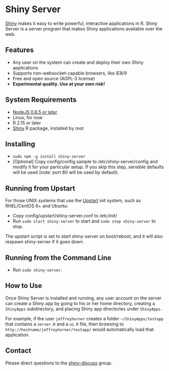 # Shiny Server

[Shiny](http://shiny.rstudio.org/) makes it easy to write powerful, interactive applications in R. Shiny Server is a server program that makes Shiny applications available over the web.

## Features

* Any user on the system can create and deploy their own Shiny applications
* Supports non-websocket-capable browsers, like IE8/9
* Free and open source (AGPL-3 license)
* **Experimental quality. Use at your own risk!**

## System Requirements

* [NodeJS 0.8.5 or later](https://github.com/joyent/node/wiki/Installing-Node.js-via-package-manager)
* Linux, for now
* R 2.15 or later
* [Shiny](https://github.com/rstudio/shiny) R package, installed by root

## Installing

* `sudo npm -g install shiny-server`
* [Optional] Copy config/config.sample to /etc/shiny-server/config and modify it for your particular setup. If you skip this step, sensible defaults will be used (note: port 80 will be used by default).

## Running from Upstart

For those UNIX systems that use the [Upstart](http://upstart.ubuntu.com/) init system, such as RHEL/CentOS 6+ and Ubuntu:

* Copy config/upstart/shiny-server.conf to /etc/init/
* Run `sudo start shiny-server` to start and `sudo stop shiny-server` to stop.

The upstart script is set to start shiny-server on boot/reboot, and it will also
respawn shiny-server if it goes down.

## Running from the Command Line

* Run `sudo shiny-server`.

## How to Use

Once Shiny Server is installed and running, any user account on the server can create a Shiny app by going to his or her home directory, creating a `ShinyApps` subdirectory, and placing Shiny app directories under `ShinyApps`.

For example, if the user `jeffreyhorner` creates a folder `~/ShinyApps/testapp` that contains a `server.R` and a `ui.R` file, then browsing to `http://hostname/jeffreyhorner/testapp/` would automatically load that application.

## Contact

Please direct questions to the [shiny-discuss](https://groups.google.com/group/shiny-discuss) group.